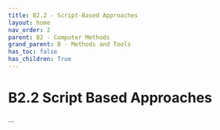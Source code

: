 ```yaml
---
title: B2.2 - Script-Based Approaches
layout: home
nav_order: 2
parent: B2 - Computer Methods
grand_parent: B - Methods and Tools
has_toc: false
has_children: True
---
```


<script
  src="https://cdn.mathjax.org/mathjax/latest/MathJax.js?config=TeX-AMS-MML_HTMLorMML"
  type="text/javascript">
</script>

# B2.2 Script Based Approaches

...
